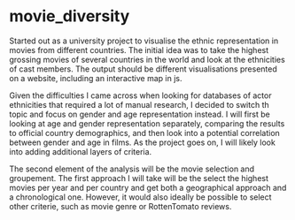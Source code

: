 # movie_diversity
Started out as a university project to visualise the ethnic representation in movies from different countries.
The initial idea was to take the highest grossing movies of several countries in the world and look at the ethnicities of cast members.
The output should be different visualisations presented on a website, including an interactive map in js.


Given the difficulties I came across when looking for databases of actor ethnicities that required a lot of manual research, I decided to switch th topic and focus on gender and age representation instead.
I will first be looking at age and gender representation separately, comparing the results to official country demographics, and then look into a potential correlation between gender and age in films. 
As the project goes on, I will likely look into adding additional layers of criteria.


The second element of the analysis will be the movie selection and groupement. The first approach I will take will be the select the highest movies per year and per country and get both a geographical approach and a chronological one. However, it would also ideally be possible to select other criterie, such as movie genre or RottenTomato reviews.
